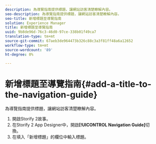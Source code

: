 ```yaml
---
description: 為導覽指南提供標題，讓網站訪客清楚瞭解內容。
seo-description: 為導覽指南提供標題，讓網站訪客清楚瞭解內容。
seo-title: 新增標題至導覽指南
solution: Experience Manager
title: 新增標題至導覽指南
uuid: 9b8de96d-76c3-46d0-97ce-338b01f49ca7
translation-type: tm+mt
source-git-commit: 67aeb3de964473b326c88c3a3f81ff48a6a12652
workflow-type: tm+mt
source-wordcount: '89'
ht-degree: 0%

---
```



# 新增標題至導覽指南{#add-a-title-to-the-navigation-guide}

為導覽指南提供標題，讓網站訪客清楚瞭解內容。

1. 開啟Storify 2故事。
1. 在Storify 2 App Designer中，開啟&#x200B;**[!UICONTROL Navigation Guide]**&#x200B;切換。
1. 在填入「新增標題」的欄位中輸入標題。
